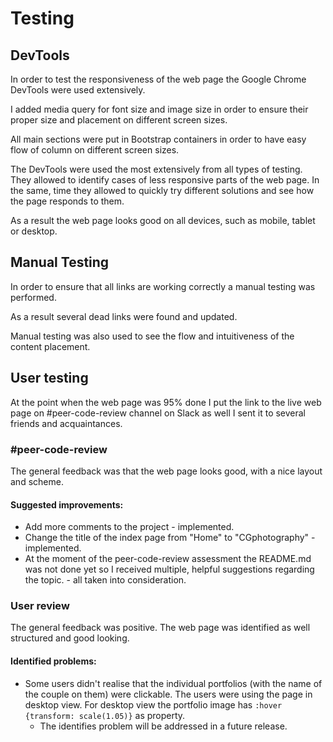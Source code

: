 # Testing

## DevTools

In order to test the responsiveness of the web page the Google Chrome DevTools were used extensively.

I added media query for font size and image size in order to ensure their proper size and placement on different screen sizes.

All main sections were put in Bootstrap containers in order to have easy flow of column on different screen sizes.

The DevTools were used the most extensively from all types of testing. They allowed to identify cases of less responsive parts of the web page. In the same, time they allowed to quickly try different solutions and see how the page responds to them.

As a result the web page looks good on all devices, such as mobile, tablet or desktop.

## Manual Testing

In order to ensure that all links are working correctly a manual testing was performed.

As a result several dead links were found and updated.

Manual testing was also used to see the flow and intuitiveness of the content placement.

## User testing

At the point when the web page was 95% done I put the link to the live web page on #peer-code-review channel on Slack as well I sent it to several friends and acquaintances.

### #peer-code-review

The general feedback was that the web page looks good, with a nice layout and scheme.

#### Suggested improvements:

* Add more comments to the project - implemented.
* Change the title of the index page from "Home" to "CGphotography" - implemented.
* At the moment of the peer-code-review assessment the README.md was not done yet so I received multiple, helpful suggestions regarding the topic. - all taken into consideration.

### User review

The general feedback was positive. The web page was identified as well structured and good looking.

#### Identified problems:

* Some users didn't realise that the individual portfolios (with the name of the couple on them) were clickable. The users were using the page in desktop view. For desktop view the portfolio image has `:hover {transform: scale(1.05)}` as property.
    * The identifies problem will be addressed in a future release.